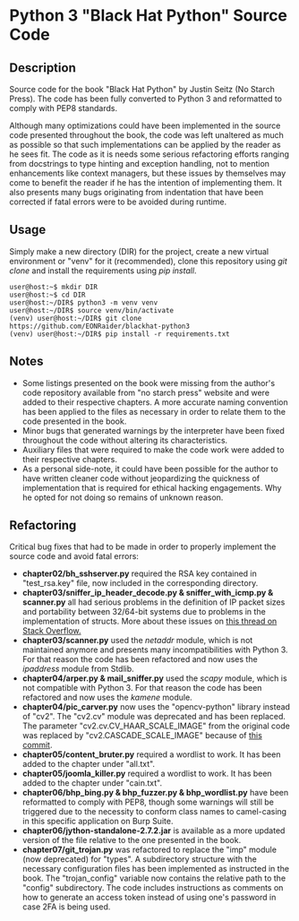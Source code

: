 # Python 3 "Black Hat Python" Source Code

## Description
Source code for the book "Black Hat Python" by Justin Seitz (No Starch Press). The code has been fully converted to Python 3 and reformatted to comply with PEP8 standards.

Although many optimizations could have been implemented in the source code
 presented
throughout the book, the code was left unaltered as much as possible so that
such implementations can be applied by the reader as he sees fit. The code as
it is needs some serious refactoring efforts ranging from docstrings to type
hinting and exception handling, not to mention enhancements like context
 managers, but these issues by themselves may come to benefit the reader if 
 he has the intention of implementing them. It also presents many bugs
 originating from indentation that have been corrected if fatal errors were 
 to be avoided during runtime.

## Usage
Simply make a new directory (DIR) for the project, create a new
 virtual environment or "venv" for it (recommended), clone this repository
  using *git clone* and install the requirements using *pip install*.

```
user@host:~$ mkdir DIR
user@host:~$ cd DIR
user@host:~/DIR$ python3 -m venv venv
user@host:~/DIR$ source venv/bin/activate
(venv) user@host:~/DIR$ git clone https://github.com/EONRaider/blackhat-python3
(venv) user@host:~/DIR$ pip install -r requirements.txt
```

## Notes
- Some listings presented on the book were missing from the author's code
 repository available from "no starch press" website and were
added to their respective chapters. A more accurate naming convention has
been applied to the files as necessary in order to relate them to the code
presented in the book.
- Minor bugs that generated warnings by the interpreter have been fixed
 throughout the code without altering its characteristics.
- Auxiliary files that were required to make the code work were added to their 
respective chapters.
- As a personal side-note, it could have been possible for the author
 to have written cleaner code without jeopardizing the quickness of
  implementation that is required for ethical hacking engagements. Why he
   opted for not doing so remains of unknown reason.

## Refactoring

Critical bug fixes that had to be made in order to properly implement the
 source code and avoid fatal errors:
- **chapter02/bh_sshserver.py** required the RSA key contained in "test_rsa.key" file, 
now included in the corresponding directory.
- **chapter03/sniffer_ip_header_decode.py & sniffer_with_icmp.py & scanner.py** all had serious
 problems in the definition of IP packet sizes and portability between 32/64-bit 
 systems due to problems in the implementation of structs. More about these 
 issues on [this thread on Stack Overflow.](https://stackoverflow.com/questions/29306747/python-sniffing-from-black-hat-python-book#29307402)
- **chapter03/scanner.py** used the *netaddr* module, which is not
 maintained anymore and presents many incompatibilities with Python 3. 
 For that reason the code has been refactored and now uses the *ipaddress*
  module from Stdlib.
- **chapter04/arper.py & mail_sniffer.py** used the *scapy* module, which is
 not compatible with Python 3. For that reason the code has been refactored and 
 now uses the *kamene* module.
- **chapter04/pic_carver.py** now uses the "opencv-python" library instead of
"cv2". The "cv2.cv" module was deprecated and has been replaced. The parameter
"cv2.cv.CV_HAAR_SCALE_IMAGE" from the original code was replaced by 
"cv2.CASCADE_SCALE_IMAGE" because of [this commit](https://github.com/ragulin/face-recognition-server/commit/7b9773be352cbcd8a3aff50c7371f8aaf737bc5c).
- **chapter05/content_bruter.py** required a wordlist to work. It has been added
to the chapter under "all.txt".
- **chapter05/joomla_killer.py** required a wordlist to work. It has been added
to the chapter under "cain.txt".
- **chapter06/bhp_bing.py & bhp_fuzzer.py & bhp_wordlist.py** have been
 reformatted to comply with PEP8, though some warnings will still be
  triggered due to the necessity to conform class names to camel-casing in
   this specific application on Burp Suite.
- **chapter06/jython-standalone-2.7.2.jar** is available as a more updated
 version of the file relative to the one presented in the book.
- **chapter07/git_trojan.py** was refactored to replace the "imp" module (now
 deprecated) for "types". A subdirectory structure with the necessary
  configuration files has been implemented as instructed in the book. The
   "trojan_config" variable now contains the relative path to the "config" subdirectory.
   The code includes instructions as comments on how to generate an access token
   instead of using one's password in case 2FA is being used.
